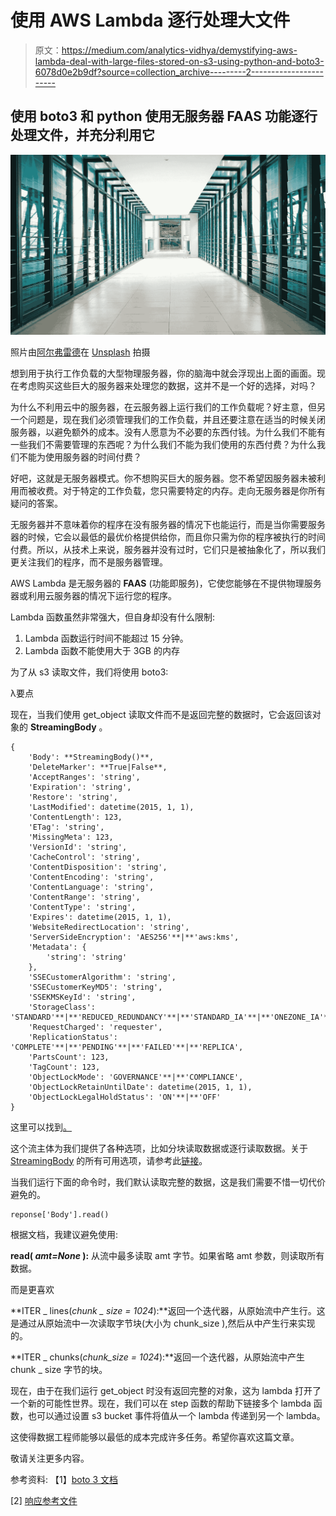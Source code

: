 # 使用 AWS Lambda 逐行处理大文件

> 原文：<https://medium.com/analytics-vidhya/demystifying-aws-lambda-deal-with-large-files-stored-on-s3-using-python-and-boto3-6078d0e2b9df?source=collection_archive---------2----------------------->

## 使用 boto3 和 python 使用无服务器 FAAS 功能逐行处理文件，并充分利用它

![](img/47ed48df9969520efcbeeb551121552f.png)

照片由[阿尔弗雷德](https://unsplash.com/@alfredsd?utm_source=medium&utm_medium=referral)在 [Unsplash](https://unsplash.com?utm_source=medium&utm_medium=referral) 拍摄

想到用于执行工作负载的大型物理服务器，你的脑海中就会浮现出上面的画面。现在考虑购买这些巨大的服务器来处理您的数据，这并不是一个好的选择，对吗？

为什么不利用云中的服务器，在云服务器上运行我们的工作负载呢？好主意，但另一个问题是，现在我们必须管理我们的工作负载，并且还要注意在适当的时候关闭服务器，以避免额外的成本。没有人愿意为不必要的东西付钱。为什么我们不能有一些我们不需要管理的东西呢？为什么我们不能为我们使用的东西付费？为什么我们不能为使用服务器的时间付费？

好吧，这就是无服务器模式。你不想购买巨大的服务器。您不希望因服务器未被利用而被收费。对于特定的工作负载，您只需要特定的内存。走向无服务器是你所有疑问的答案。

无服务器并不意味着你的程序在没有服务器的情况下也能运行，而是当你需要服务器的时候，它会以最低的最优价格提供给你，而且你只需为你的程序被执行的时间付费。所以，从技术上来说，服务器并没有过时，它们只是被抽象化了，所以我们更关注我们的程序，而不是服务器管理。

AWS Lambda 是无服务器的 **FAAS** (功能即服务)，它使您能够在不提供物理服务器或利用云服务器的情况下运行您的程序。

Lambda 函数虽然非常强大，但自身却没有什么限制:

1.  Lambda 函数运行时间不能超过 15 分钟。
2.  Lambda 函数不能使用大于 3GB 的内存

为了从 s3 读取文件，我们将使用 boto3:

λ要点

现在，当我们使用 get_object 读取文件而不是返回完整的数据时，它会返回该对象的 **StreamingBody** 。

```
{
    'Body': **StreamingBody()**,
    'DeleteMarker': **True|False**,
    'AcceptRanges': 'string',
    'Expiration': 'string',
    'Restore': 'string',
    'LastModified': datetime(2015, 1, 1),
    'ContentLength': 123,
    'ETag': 'string',
    'MissingMeta': 123,
    'VersionId': 'string',
    'CacheControl': 'string',
    'ContentDisposition': 'string',
    'ContentEncoding': 'string',
    'ContentLanguage': 'string',
    'ContentRange': 'string',
    'ContentType': 'string',
    'Expires': datetime(2015, 1, 1),
    'WebsiteRedirectLocation': 'string',
    'ServerSideEncryption': 'AES256'**|**'aws:kms',
    'Metadata': {
        'string': 'string'
    },
    'SSECustomerAlgorithm': 'string',
    'SSECustomerKeyMD5': 'string',
    'SSEKMSKeyId': 'string',
    'StorageClass': 'STANDARD'**|**'REDUCED_REDUNDANCY'**|**'STANDARD_IA'**|**'ONEZONE_IA'**|**'INTELLIGENT_TIERING'**|**'GLACIER'**|**'DEEP_ARCHIVE',
    'RequestCharged': 'requester',
    'ReplicationStatus': 'COMPLETE'**|**'PENDING'**|**'FAILED'**|**'REPLICA',
    'PartsCount': 123,
    'TagCount': 123,
    'ObjectLockMode': 'GOVERNANCE'**|**'COMPLIANCE',
    'ObjectLockRetainUntilDate': datetime(2015, 1, 1),
    'ObjectLockLegalHoldStatus': 'ON'**|**'OFF'
}
```

这里可以找到[。](https://boto3.amazonaws.com/v1/documentation/api/latest/reference/services/s3.html#S3.Client.get_object)

这个流主体为我们提供了各种选项，比如分块读取数据或逐行读取数据。关于 [StreamingBody](https://botocore.amazonaws.com/v1/documentation/api/latest/reference/response.html) 的所有可用选项，请参考此[链接](https://botocore.amazonaws.com/v1/documentation/api/latest/reference/response.html)。

当我们运行下面的命令时，我们默认读取完整的数据，这是我们需要不惜一切代价避免的。

```
reponse['Body'].read()
```

根据文档，我建议避免使用:

**read( *amt=None* ):** 从流中最多读取 amt 字节。如果省略 amt 参数，则读取所有数据。

而是更喜欢

**ITER _ lines(*chunk _ size = 1024*):**返回一个迭代器，从原始流中产生行。这是通过从原始流中一次读取字节块(大小为 chunk_size ),然后从中产生行来实现的。

**ITER _ chunks(*chunk_size = 1024*):**返回一个迭代器，从原始流中产生 chunk _ size 字节的块。

现在，由于在我们运行 get_object 时没有返回完整的对象，这为 lambda 打开了一个新的可能性世界。现在，我们可以在 step 函数的帮助下链接多个 lambda 函数，也可以通过设置 s3 bucket 事件将值从一个 lambda 传递到另一个 lambda。

这使得数据工程师能够以最低的成本完成许多任务。希望你喜欢这篇文章。

敬请关注更多内容。

参考资料:
【1】[boto 3 文档](https://boto3.amazonaws.com/v1/documentation/api/latest/reference/services/s3.html#S3.Client.get_object)

[2] [响应参考文件](https://botocore.amazonaws.com/v1/documentation/api/latest/reference/response.html)